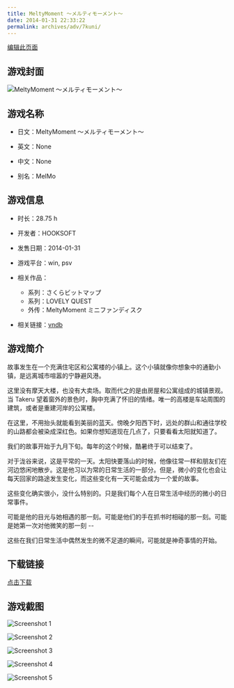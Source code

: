 ```yaml
---
title: MeltyMoment ～メルティモーメント～
date: 2014-01-31 22:33:22
permalink: archives/adv/7kuni/
---
```

[编辑此页面](https://github.com/ACG-3/ADV3-source/blob/main/source/_posts/MeltyMoment%20%EF%BD%9E%E3%83%A1%E3%83%AB%E3%83%86%E3%82%A3%E3%83%A2%E3%83%BC%E3%83%A1%E3%83%B3%E3%83%88%EF%BD%9E.md)

## 游戏封面

![MeltyMoment ～メルティモーメント～](https://pan.timero.xyz/d/onedrive/img_lib_001/MeltyMoment%20%EF%BD%9E%E3%83%A1%E3%83%AB%E3%83%86%E3%82%A3%E3%83%A2%E3%83%BC%E3%83%A1%E3%83%B3%E3%83%88%EF%BD%9E_cover.avif)


## 游戏名称

- 日文：MeltyMoment ～メルティモーメント～
- 英文：None
- 中文：None

- 别名：MelMo


## 游戏信息

- 时长：28.75 h
- 开发者：HOOKSOFT
- 发售日期：2014-01-31
- 游戏平台：win, psv
- 相关作品：
   - 系列：さくらビットマップ
   - 系列：LOVELY QUEST
   - 外传：MeltyMoment ミニファンディスク

- 相关链接：[vndb](https://vndb.org/v12830)


## 游戏简介

故事发生在一个充满住宅区和公寓楼的小镇上。这个小镇就像你想象中的通勤小镇，是远离城市喧嚣的宁静避风港。

这里没有摩天大楼，也没有大卖场。取而代之的是由房屋和公寓组成的城镇景观。当 Takeru 望着窗外的景色时，胸中充满了怀旧的情绪。唯一的高楼是车站周围的建筑，或者是重建河岸的公寓楼。

在这里，不用抬头就能看到美丽的蓝天。傍晚夕阳西下时，远处的群山和通往学校的山路都会被染成深红色。如果你想知道现在几点了，只要看看太阳就知道了。

我们的故事开始于九月下旬。每年的这个时候，酷暑终于可以结束了。

对于泷谷来说，这是平常的一天。太阳快要落山的时候，他像往常一样和朋友们在河边悠闲地散步。这是他习以为常的日常生活的一部分。但是，微小的变化也会让每天回家的路途发生变化，而这些变化有一天可能会成为一个爱的故事。

这些变化确实很小，没什么特别的。只是我们每个人在日常生活中经历的微小的日常事件。

可能是他的目光与她相遇的那一刻。可能是他们的手在抓书时相碰的那一刻。可能是她第一次对他微笑的那一刻 --

这些在我们日常生活中偶然发生的微不足道的瞬间，可能就是神奇事情的开始。




## 下载链接

[点击下载](https://pan.timero.xyz/onedrive/adv_lib_001/MeltyMoment%20%EF%BD%9E%E3%83%A1%E3%83%AB%E3%83%86%E3%82%A3%E3%83%A2%E3%83%BC%E3%83%A1%E3%83%B3%E3%83%88%EF%BD%9E)


## 游戏截图


![Screenshot 1](https://pan.timero.xyz/d/onedrive/img_lib_001/MeltyMoment%20%EF%BD%9E%E3%83%A1%E3%83%AB%E3%83%86%E3%82%A3%E3%83%A2%E3%83%BC%E3%83%A1%E3%83%B3%E3%83%88%EF%BD%9E_Screenshot_1.avif)

![Screenshot 2](https://pan.timero.xyz/d/onedrive/img_lib_001/MeltyMoment%20%EF%BD%9E%E3%83%A1%E3%83%AB%E3%83%86%E3%82%A3%E3%83%A2%E3%83%BC%E3%83%A1%E3%83%B3%E3%83%88%EF%BD%9E_Screenshot_2.avif)

![Screenshot 3](https://pan.timero.xyz/d/onedrive/img_lib_001/MeltyMoment%20%EF%BD%9E%E3%83%A1%E3%83%AB%E3%83%86%E3%82%A3%E3%83%A2%E3%83%BC%E3%83%A1%E3%83%B3%E3%83%88%EF%BD%9E_Screenshot_3.avif)

![Screenshot 4](https://pan.timero.xyz/d/onedrive/img_lib_001/MeltyMoment%20%EF%BD%9E%E3%83%A1%E3%83%AB%E3%83%86%E3%82%A3%E3%83%A2%E3%83%BC%E3%83%A1%E3%83%B3%E3%83%88%EF%BD%9E_Screenshot_4.avif)

![Screenshot 5](https://pan.timero.xyz/d/onedrive/img_lib_001/MeltyMoment%20%EF%BD%9E%E3%83%A1%E3%83%AB%E3%83%86%E3%82%A3%E3%83%A2%E3%83%BC%E3%83%A1%E3%83%B3%E3%83%88%EF%BD%9E_Screenshot_5.avif)

